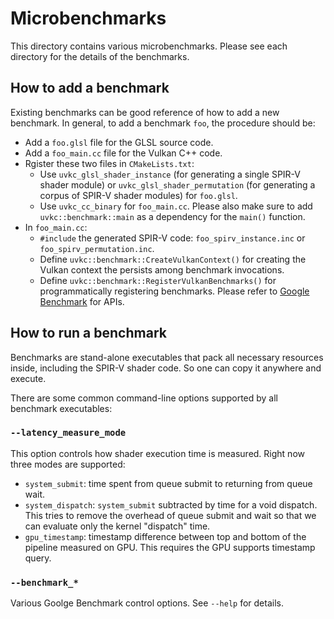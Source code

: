 # Microbenchmarks

This directory contains various microbenchmarks. Please see each directory
for the details of the benchmarks.

## How to add a benchmark

Existing benchmarks can be good reference of how to add a new benchmark.
In general, to add a benchmark `foo`, the procedure should be:

* Add a `foo.glsl` file for the GLSL source code.
* Add a `foo_main.cc` file for the Vulkan C++ code.
* Rgister these two files in `CMakeLists.txt`:
  * Use `uvkc_glsl_shader_instance` (for generating a single SPIR-V shader
    module) or `uvkc_glsl_shader_permutation` (for generating a corpus of
    SPIR-V shader modules) for `foo.glsl`.
  * Use `uvkc_cc_binary` for `foo_main.cc`. Please also make sure to add
    `uvkc::benchmark::main` as a dependency for the `main()` function.
* In `foo_main.cc`:
  * `#include` the generated SPIR-V code: `foo_spirv_instance.inc` or
    `foo_spirv_permutation.inc`.
  * Define `uvkc::benchmark::CreateVulkanContext()` for creating the Vulkan
    context the persists among benchmark invocations.
  * Define `uvkc::benchmark::RegisterVulkanBenchmarks()` for programmatically
    registering benchmarks. Please refer to
    [Google Benchmark](https://github.com/google/benchmark) for APIs.

## How to run a benchmark

Benchmarks are stand-alone executables that pack all necessary resources inside,
including the SPIR-V shader code. So one can copy it anywhere and execute.

There are some common command-line options supported by all benchmark
executables:

### `--latency_measure_mode`

This option controls how shader execution time is measured. Right now three
modes are supported:

* `system_submit`: time spent from queue submit to returning from queue wait.
* `system_dispatch`: `system_submit` subtracted by time for a void dispatch.
  This tries to remove the overhead of queue submit and wait so that we can
  evaluate only the kernel "dispatch" time.
* `gpu_timestamp`: timestamp difference between top and bottom of the pipeline
  measured on GPU. This requires the GPU supports timestamp query.

### `--benchmark_*`

Various Goolge Benchmark control options. See `--help` for details.

